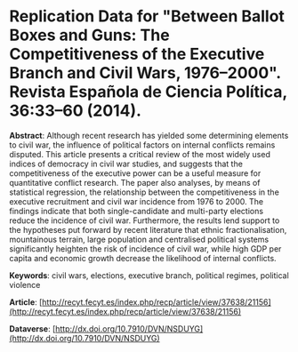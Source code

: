 # Replication Data for "Between Ballot Boxes and Guns: The Competitiveness of the Executive Branch and Civil Wars, 1976–2000". Revista Española de Ciencia Política, 36:33–60 (2014).

**Abstract**: Although recent research has yielded some determining elements to civil war, the influence of political factors on internal conflicts remains disputed. This article presents a critical review of the most widely used indices of democracy in civil war studies, and suggests that the competitiveness of the executive power can be a useful measure for quantitative conflict research. The paper also analyses, by means of statistical regression, the relationship between the competitiveness in the executive recruitment and civil war incidence from 1976 to 2000. The findings indicate that both single-candidate and multi-party elections reduce the incidence of civil war. Furthermore, the results lend support to the hypotheses put forward by recent literature that ethnic fractionalisation, mountainous terrain, large population and centralised political systems significantly heighten the risk of incidence of civil war, while high GDP per capita and economic growth decrease the likelihood of internal conflicts. 

**Keywords**: civil wars, elections, executive branch, political regimes, political violence

**Article**: [http://recyt.fecyt.es/index.php/recp/article/view/37638/21156](http://recyt.fecyt.es/index.php/recp/article/view/37638/21156)

**Dataverse**: [http://dx.doi.org/10.7910/DVN/NSDUYG](http://dx.doi.org/10.7910/DVN/NSDUYG)